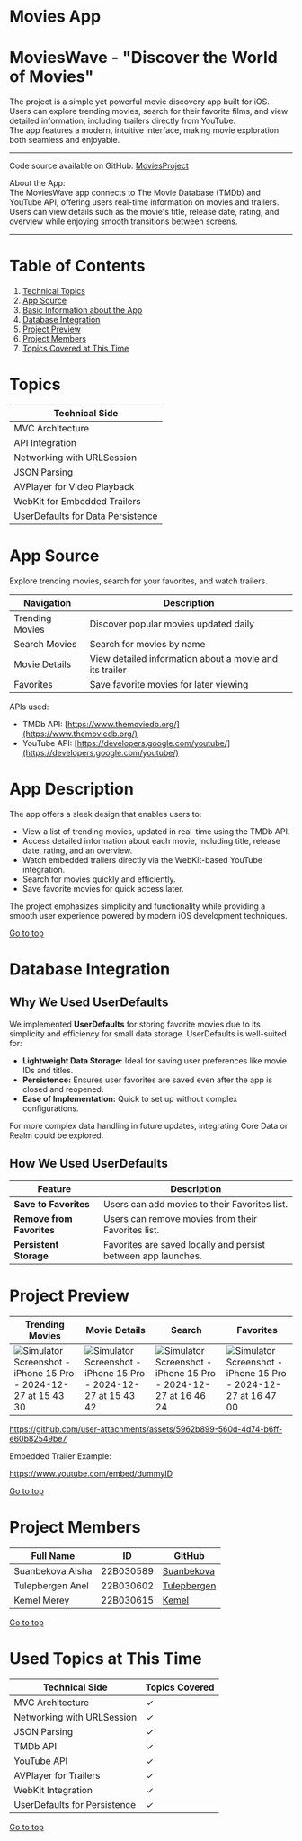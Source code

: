 # Movies App

# MoviesWave - "Discover the World of Movies"

The project is a simple yet powerful movie discovery app built for iOS.  
Users can explore trending movies, search for their favorite films, and view detailed information, including trailers directly from YouTube.  
The app features a modern, intuitive interface, making movie exploration both seamless and enjoyable.

****

Code source available on GitHub: [MoviesProject](https://github.com/Sunbekova/MoviesProject)

About the App:  
The MoviesWave app connects to The Movie Database (TMDb) and YouTube API, offering users real-time information on movies and trailers. Users can view details such as the movie's title, release date, rating, and overview while enjoying smooth transitions between screens.

****

# Table of Contents
1. [Technical Topics](#topics)
2. [App Source](#app-source)
3. [Basic Information about the App](#app-description)
4. [Database Integration](#database-integration)
5. [Project Preview](#project-preview)
6. [Project Members](#project-members)
7. [Topics Covered at This Time](#used-topics-at-this-time)


# Topics
| Technical Side |
|----------------|
| MVC Architecture |
| API Integration |
| Networking with URLSession |
| JSON Parsing |
| AVPlayer for Video Playback |
| WebKit for Embedded Trailers |
| UserDefaults for Data Persistence |


# App Source
Explore trending movies, search for your favorites, and watch trailers.  

| Navigation | Description |
|------------|-------------|
| Trending Movies | Discover popular movies updated daily |
| Search Movies | Search for movies by name |
| Movie Details | View detailed information about a movie and its trailer |
| Favorites | Save favorite movies for later viewing |


APIs used:
- TMDb API: [https://www.themoviedb.org/](https://www.themoviedb.org/)
- YouTube API: [https://developers.google.com/youtube/](https://developers.google.com/youtube/)


# App Description

The app offers a sleek design that enables users to:
- View a list of trending movies, updated in real-time using the TMDb API.
- Access detailed information about each movie, including title, release date, rating, and an overview.
- Watch embedded trailers directly via the WebKit-based YouTube integration.
- Search for movies quickly and efficiently.
- Save favorite movies for quick access later.

The project emphasizes simplicity and functionality while providing a smooth user experience powered by modern iOS development techniques.

[Go to top](#movies-app)

# Database Integration

## Why We Used UserDefaults

We implemented **UserDefaults** for storing favorite movies due to its simplicity and efficiency for small data storage. UserDefaults is well-suited for:
- **Lightweight Data Storage:** Ideal for saving user preferences like movie IDs and titles.  
- **Persistence:** Ensures user favorites are saved even after the app is closed and reopened.  
- **Ease of Implementation:** Quick to set up without complex configurations.  

For more complex data handling in future updates, integrating Core Data or Realm could be explored.

## How We Used UserDefaults

| Feature                | Description                                                   |
|-----------------------|---------------------------------------------------------------|
| **Save to Favorites**  | Users can add movies to their Favorites list.                |
| **Remove from Favorites** | Users can remove movies from their Favorites list.        |
| **Persistent Storage** | Favorites are saved locally and persist between app launches.|


# Project Preview

| **Trending Movies** | **Movie Details** |  **Search** | **Favorites** | 
|----------------------|-------------------| -------------------|-------------------| 
| ![Simulator Screenshot - iPhone 15 Pro - 2024-12-27 at 15 43 30](https://github.com/user-attachments/assets/1b3f652f-741b-483f-a3d7-ffe22b31f838) |  ![Simulator Screenshot - iPhone 15 Pro - 2024-12-27 at 15 43 42](https://github.com/user-attachments/assets/07c189f9-2d3f-410b-a3cd-fc9720c83667) | ![Simulator Screenshot - iPhone 15 Pro - 2024-12-27 at 16 46 24](https://github.com/user-attachments/assets/a77d4654-bacd-4d28-a5f8-e12b3c6e8d2d) | ![Simulator Screenshot - iPhone 15 Pro - 2024-12-27 at 16 47 00](https://github.com/user-attachments/assets/08d020aa-2f0a-4fcb-9e04-2ca8a92246e1) |




https://github.com/user-attachments/assets/5962b899-560d-4d74-b6ff-e60b82549be7




Embedded Trailer Example:

https://www.youtube.com/embed/dummyID  

[Go to top](#movies-app)


# Project Members
| Full Name | ID | GitHub |
|-----------|----|--------|
| Suanbekova Aisha | 22B030589 | [Suanbekova](https://github.com/Sunbekova/) |
| Tulepbergen Anel | 22B030602| [Tulepbergen](https://github.com/tttulepbergen) |
| Kemel Merey | 22B030615 | [Kemel](https://github.com/kemelmerey) |

[Go to top](#movies-app)


# Used Topics at This Time

| Technical Side             | Topics Covered |
|----------------------------|----------------|
| MVC Architecture           | ✓ |
| Networking with URLSession | ✓ |
| JSON Parsing               | ✓ |
| TMDb API                   | ✓ |
| YouTube API                | ✓ |
| AVPlayer for Trailers      | ✓ |
| WebKit Integration         | ✓ |
| UserDefaults for Persistence | ✓ |

[Go to top](#movies-app)
